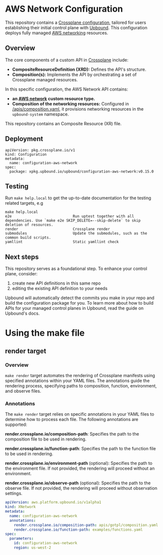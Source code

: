 # AWS Network Configuration


This repository contains a [Crossplane configuration](https://docs.crossplane.io/latest/concepts/packages/#configuration-packages), tailored for users establishing their initial control plane with [Upbound](https://cloud.upbound.io). This configuration deploys fully managed [AWS networking](https://aws.amazon.com/products/networking/) resources.

## Overview

The core components of a custom API in [Crossplane](https://docs.crossplane.io/latest/getting-started/introduction/) include:

- **CompositeResourceDefinition (XRD):** Defines the API's structure.
- **Composition(s):** Implements the API by orchestrating a set of Crossplane managed resources.

In this specific configuration, the AWS Network API contains:

- **an [AWS network](/apis/definition.yaml) custom resource type.**
- **Composition of the networking resources:** Configured in [/apis/composition.yaml](/apis/composition.yaml), it provisions networking resources in the `upbound-system` namespace.

This repository contains an Composite Resource (XR) file.

## Deployment

```shell
apiVersion: pkg.crossplane.io/v1
kind: Configuration
metadata:
  name: configuration-aws-network
spec:
  package: xpkg.upbound.io/upbound/configuration-aws-network:v0.15.0
```

## Testing

Run `make help.local` to get the up-to-date documentation for the testing
related targets, e.g

```shell
make help.local
e2e                            Run uptest together with all dependencies. Use `make e2e SKIP_DELETE=--skip-delete` to skip deletion of resources.
render                         Crossplane render
submodules                     Update the submodules, such as the common build scripts.
yamllint                       Static yamllint check
```

## Next steps

This repository serves as a foundational step. To enhance your control plane, consider:

1. create new API definitions in this same repo
2. editing the existing API definition to your needs


Upbound will automatically detect the commits you make in your repo and build the configuration package for you. To learn more about how to build APIs for your managed control planes in Upbound, read the guide on Upbound's docs.

# Using the make file
## render target
### Overview
`make render` target automates the rendering of Crossplane manifests using specified annotations within your YAML files.
The annotations guide the rendering process, specifying paths to composition, function, environment, and observe files.

### Annotations
The `make render` target relies on specific annotations in your YAML files to determine how to process each file.
The following annotations are supported:

**render.crossplane.io/composition-path**: Specifies the path to the composition file to be used in rendering.

**render.crossplane.io/function-path**: Specifies the path to the function file to be used in rendering.

**render.crossplane.io/environment-path** (optional): Specifies the path to the environment file. If not provided, the rendering will proceed without an environment.

**render.crossplane.io/observe-path** (optional): Specifies the path to the observe file. If not provided, the rendering will proceed without observation settings.

```yaml
apiVersion: aws.platform.upbound.io/v1alpha1
kind: XNetwork
metadata:
  name: configuration-aws-network
  annotations:
    render.crossplane.io/composition-path: apis/gotpl/composition.yaml
    render.crossplane.io/function-path: examples/functions.yaml
spec:
  parameters:
    id: configuration-aws-network
    region: us-west-2
```

